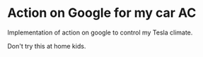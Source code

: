 # Action on Google for my car AC

Implementation of action on google to control my Tesla climate.

Don't try this at home kids.
